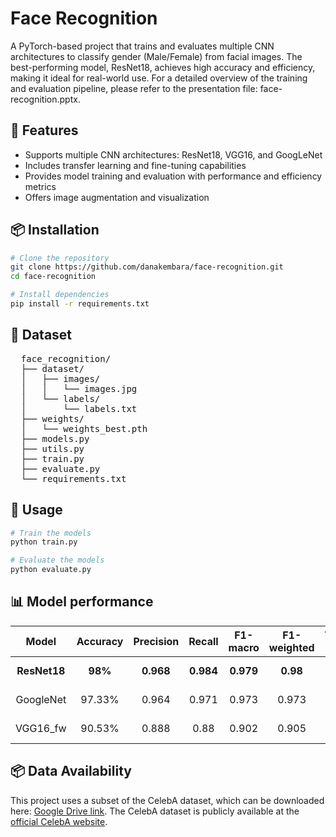 # Face Recognition
A PyTorch-based project that trains and evaluates multiple CNN architectures to classify gender (Male/Female) from facial images. The best-performing model, ResNet18, achieves high accuracy and efficiency, making it ideal for real-world use. For a detailed overview of the training and evaluation pipeline, please refer to the presentation file: face-recognition.pptx.

## 🧠 Features
* Supports multiple CNN architectures: ResNet18, VGG16, and GoogLeNet  
* Includes transfer learning and fine-tuning capabilities 
* Provides model training and evaluation with performance and efficiency metrics  
* Offers image augmentation and visualization

## 📦 Installation
```bash
# Clone the repository
git clone https://github.com/danakembara/face-recognition.git
cd face-recognition

# Install dependencies
pip install -r requirements.txt
```

## 📂 Dataset
<pre>
  face_recognition/ 
  ├── dataset/ 
  │   ├── images/
  │   │   └── images.jpg
  │   └── labels/
  │       └── labels.txt
  ├── weights/
  │   └── weights_best.pth
  ├── models.py 
  ├── utils.py 
  ├── train.py 
  ├── evaluate.py 
  └── requirements.txt
</pre>

## 🏃 Usage
```bash
# Train the models
python train.py

# Evaluate the models
python evaluate.py
```

## 📊 Model performance

<div align="center">

<table>
  <thead>
    <tr>
      <th style="text-align: center;">Model</th>
      <th style="text-align: center;">Accuracy</th>
      <th style="text-align: center;">Precision</th>
      <th style="text-align: center;">Recall</th>
      <th style="text-align: center;">F1-macro</th>
      <th style="text-align: center;">F1-weighted</th>
      <th style="text-align: center;">Training Time</th>
      <th style="text-align: center;">Inference time/image</th>
    </tr>
  </thead>
  <tbody>
    <tr>
      <td style="text-align: center;"><b>ResNet18</b></td>
      <td style="text-align: center;"><b>98%</b></td>
      <td style="text-align: center;"><b>0.968</b></td>
      <td style="text-align: center;"><b>0.984</b></td>
      <td style="text-align: center;"><b>0.979</b></td>
      <td style="text-align: center;"><b>0.98</b></td>
      <td style="text-align: center;"><b>26.61 min</b></td>
      <td style="text-align: center;"><b>0.043 s</b></td>
    </tr>
    <tr>
      <td style="text-align: center;">GoogleNet</td>
      <td style="text-align: center;">97.33%</td>
      <td style="text-align: center;">0.964</td>
      <td style="text-align: center;">0.971</td>
      <td style="text-align: center;">0.973</td>
      <td style="text-align: center;">0.973</td>
      <td style="text-align: center;">49.54 min</td>
      <td style="text-align: center;">0.048 s</td>
    </tr>
    <tr>
      <td style="text-align: center;">VGG16_fw</td>
      <td style="text-align: center;">90.53%</td>
      <td style="text-align: center;">0.888</td>
      <td style="text-align: center;">0.88</td>
      <td style="text-align: center;">0.902</td>
      <td style="text-align: center;">0.905</td>
      <td style="text-align: center;">82.33 min</td>
      <td style="text-align: center;">0.176 s</td>
    </tr>
  </tbody>
</table>

</div>

## 📦 Data Availability
This project uses a subset of the CelebA dataset, which can be downloaded here: [Google Drive link](https://drive.google.com/drive/folders/1BMcCUkpRA99ULUMWYUOboL19Yph2k3Vs). The CelebA dataset is publicly available at the [official CelebA website](https://mmlab.ie.cuhk.edu.hk/projects/CelebA.html).
